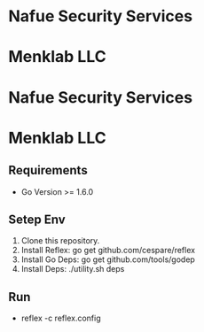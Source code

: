# Nafue Security Services
# Menklab LLC

# Nafue Security Services
# Menklab LLC

## Requirements
- Go Version >= 1.6.0

## Setep Env
1. Clone this repository.
2. Install Reflex: go get github.com/cespare/reflex
3. Install Go Deps: go get github.com/tools/godep
4. Install Deps: ./utility.sh deps

## Run
- reflex -c reflex.config